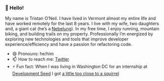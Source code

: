 ### 👋 Hello! 

My name is Tristan O’Neil. I have lived in Vermont almost my entire life and have worked remotely for the last 8 years. I live with my wife, two
daughters and, a giant cat (he’s a [Nebelung](https://duckduckgo.com/?q=nebelung&t=h_&iax=images&ia=images)). In my free time, I enjoy running, mountain biking, and building trails on my property. Professionally I’m energized by exploring new technologies and tools that improve developer experience/efficiency and have a passion for refactoring code.

- 😄 Pronouns: he/him
- 📫 How to reach me: [Twitter](https://twitter.com/tristanoneil)
- ⚡ Fun fact: When I was living in Washington DC for an internship at [Development Seed](https://developmentseed.org) I got [a little too close to a squirrel](https://www.youtube.com/watch?v=dEK2weXDowU)
